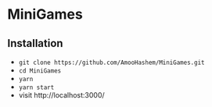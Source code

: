 # MiniGames

## Installation

- `git clone https://github.com/AmooHashem/MiniGames.git`
- `cd MiniGames`
- `yarn`
- `yarn start`
- visit http://localhost:3000/
